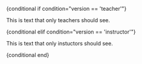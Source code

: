 {conditional if condition="version == 'teacher'"}

This is text that only teachers should see.

{conditional elif condition="version == 'instructor'"}

This is text that only instuctors should see.

{conditional end}
